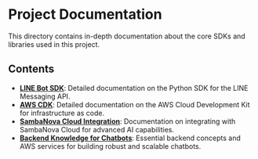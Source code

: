 # Project Documentation

This directory contains in-depth documentation about the core SDKs and libraries used in this project.

## Contents

- [**LINE Bot SDK**](./line-bot-sdk/index.md): Detailed documentation on the Python SDK for the LINE Messaging API.
- [**AWS CDK**](./aws-cdk/index.md): Detailed documentation on the AWS Cloud Development Kit for infrastructure as code.
- [**SambaNova Cloud Integration**](./sambanova-cloud/index.md): Documentation on integrating with SambaNova Cloud for advanced AI capabilities.
- [**Backend Knowledge for Chatbots**](./backend-knowledge/index.md): Essential backend concepts and AWS services for building robust and scalable chatbots.